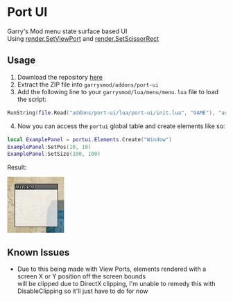 # Port UI
Garry's Mod menu state surface based UI \
Using [render.SetViewPort](https://gmodwiki.com/render.SetViewPort) and [render.SetScissorRect](https://gmodwiki.com/render.SetScissorRect)

## Usage
1. Download the repository [here](https://github.com/github-is-garbage/port-ui/archive/refs/heads/main.zip)
2. Extract the ZIP file into `garrysmod/addons/port-ui`
3. Add the following line to your `garrysmod/lua/menu/menu.lua` file to load the script:

```lua
RunString(file.Read("addons/port-ui/lua/port-ui/init.lua", "GAME"), "addons/port-ui/lua/port-ui/init.lua")
```

4. Now you can access the `portui` global table and create elements like so:

```lua
local ExamplePanel = portui.Elements.Create("Window")
ExamplePanel:SetPos(10, 10)
ExamplePanel:SetSize(100, 100)
```

Result:

![port-ui Window](./gitimg/window.png)

## Known Issues
- Due to this being made with View Ports, elements rendered with a screen X or Y position off the screen bounds \
will be clipped due to DirectX clipping, I'm unable to remedy this with DisableClipping so it'll just have to do for now
